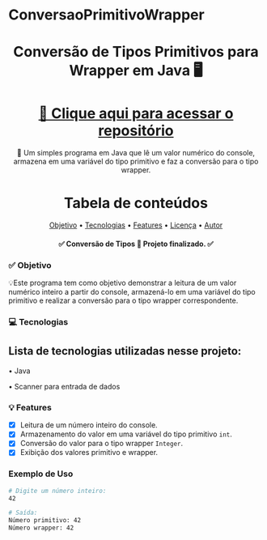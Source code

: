 # ConversaoPrimitivoWrapper

<div align="center">
  
<h1 align="center">Conversão de Tipos Primitivos para Wrapper em Java 🖥️</h1>

<h1 align="center">
    <a href="https://github.com/LeoAbril98/tarefa_wrapper">🔗 Clique aqui para acessar o repositório</a>
</h1>

<p align="center">🚀 Um simples programa em Java que lê um valor numérico do console, armazena em uma variável do tipo primitivo e faz a conversão para o tipo wrapper.</p>

Tabela de conteúdos
=================
<p align="center">
 <a href="#-objetivo">Objetivo</a> •
 <a href="#-tecnologias">Tecnologias</a> • 
 <a href="#-features">Features</a> • 
 <a href="https://github.com/LeoAbril98/tarefa_wrapper/blob/main/LICENSE">Licença</a> • 
 <a href="#-autor">Autor</a>
</p>

<h4 align="center"> 
	✅ Conversão de Tipos 🚀 Projeto finalizado. ✅
</h4>
</div>

### ✅ Objetivo

<p>💡Este programa tem como objetivo demonstrar a leitura de um valor numérico inteiro a partir do console, armazená-lo em uma variável do tipo primitivo e realizar a conversão para o tipo wrapper correspondente.</p>

### 💻 Tecnologias

<h2>Lista de tecnologias utilizadas nesse projeto: </h2>
<p>• Java</p>
<p>• Scanner para entrada de dados</p>

### 💡 Features

- [x] Leitura de um número inteiro do console.
- [x] Armazenamento do valor em uma variável do tipo primitivo `int`.
- [x] Conversão do valor para o tipo wrapper `Integer`.
- [x] Exibição dos valores primitivo e wrapper.

### Exemplo de Uso

```bash
# Digite um número inteiro:
42

# Saída:
Número primitivo: 42
Número wrapper: 42

